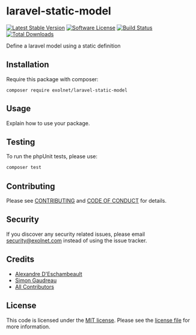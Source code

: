 # laravel-static-model

[![Latest Stable Version](https://poser.pugx.org/eXolnet/laravel-static-model/v/stable?format=flat-square)](https://packagist.org/packages/eXolnet/laravel-static-model)
[![Software License](https://img.shields.io/badge/license-MIT-brightgreen.svg?style=flat-square)](LICENSE.md)
[![Build Status](https://img.shields.io/travis/eXolnet/laravel-static-model/master.svg?style=flat-square)](https://travis-ci.org/eXolnet/laravel-static-model)
[![Total Downloads](https://img.shields.io/packagist/dt/eXolnet/laravel-static-model.svg?style=flat-square)](https://packagist.org/packages/eXolnet/laravel-static-model)

Define a laravel model using a static definition

## Installation

Require this package with composer:

```
composer require exolnet/laravel-static-model
```

## Usage

Explain how to use your package.

## Testing

To run the phpUnit tests, please use:

``` bash
composer test
```

## Contributing

Please see [CONTRIBUTING](CONTRIBUTING.md) and [CODE OF CONDUCT](CODE_OF_CONDUCT.md) for details.

## Security

If you discover any security related issues, please email security@exolnet.com instead of using the issue tracker.

## Credits

- [Alexandre D'Eschambeault](https://github.com/xel1045)
- [Simon Gaudreau](https://github.com/Gandhi11)
- [All Contributors](../../contributors)

## License

This code is licensed under the [MIT license](http://choosealicense.com/licenses/mit/). 
Please see the [license file](LICENSE) for more information.
